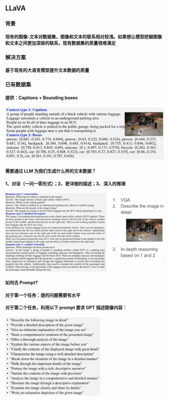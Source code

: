 ## LLaVA
### 背景
#### 现有的图像-文本对数据集，图像和文本的联系相对较浅。如果想让模型挖掘图像和文本之间更加深层的联系，现有数据集的质量很难满足
### 解决方案
#### 基于现有的大语言模型提升文本数据的质量
### 已有数据集
#### 提供：Captions + Bounding boxes
![img.png](Image/coco_dataset.png)
#### 需要通过 LLM 为我们生成什么样的文本数据？
#### 1、对话（一问一答形式）；2、更详细的描述；3、深入的推理
![img.png](Image/collected_text_data.png)
#### 如何去 Prompt?
#### 对于第一个任务：提的问题需要有水平
#### 对于第二个任务，利用以下 prompt 要求 GPT 描述图像内容：
<img src="Image/prompt_task2.png" width="60%"><br>